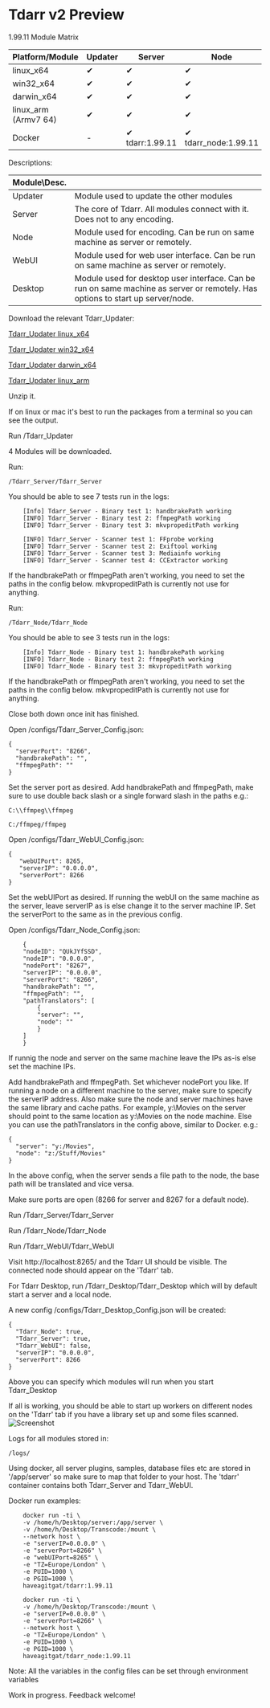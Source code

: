 # Tdarr v2 Preview

1.99.11 Module Matrix

| Platform/Module      | Updater | Server | Node | WebUI | Desktop |
|----------------------|---------|--------|------|-------|---------|
| linux_x64            | ✔       | ✔      | ✔    | ✔     | ✔       |
| win32_x64            | ✔       | ✔      | ✔    | ✔     | ✔       |
| darwin_x64           | ✔       | ✔      | ✔    | ✔     | ✔       |
| linux_arm (Armv7 64) | ✔       | ✔      | ✔    |✔      | -       |
| Docker               | -       | ✔ tdarr:1.99.11| ✔ tdarr_node:1.99.11| ✔ tdarr:1.99.11| -       |

Descriptions:

| Module\Desc. |                                                                                                                                |
|--------------|--------------------------------------------------------------------------------------------------------------------------------|
| Updater      | Module used to update the other modules                                                                                        |
| Server       | The core of Tdarr. All modules connect with it. Does not to any encoding.                                                      |
| Node         | Module used for encoding. Can be run on same machine as server or remotely.                                                    |
| WebUI        | Module used for web user interface. Can be run on same machine as server or remotely.                                          |
| Desktop      | Module used for desktop user interface. Can be run on same machine as server or remotely. Has options to start up server/node. |


Download the relevant Tdarr_Updater:

<a href="https://storage.googleapis.com/tdarr/versions/1.99.05/linux_x64/Tdarr_Updater.zip" target="_blank">Tdarr_Updater linux_x64 </a>

<a href="https://storage.googleapis.com/tdarr/versions/1.99.05/win32_x64/Tdarr_Updater.zip" target="_blank">Tdarr_Updater win32_x64</a>

<a href="https://storage.googleapis.com/tdarr/versions/1.99.05/darwin_x64/Tdarr_Updater.zip" target="_blank">Tdarr_Updater darwin_x64</a>

<a href="https://storage.googleapis.com/tdarr/versions/1.99.08/linux_arm/Tdarr_Updater.zip" target="_blank">Tdarr_Updater linux_arm</a>


Unzip it.

If on linux or mac it's best to run the packages from a terminal so you can see the output. 

Run /Tdarr_Updater

4 Modules will be downloaded.

Run: 

    /Tdarr_Server/Tdarr_Server
    
You should be able to see 7 tests run in the logs:

        [Info] Tdarr_Server - Binary test 1: handbrakePath working
        [INFO] Tdarr_Server - Binary test 2: ffmpegPath working
        [INFO] Tdarr_Server - Binary test 3: mkvpropeditPath working

        [INFO] Tdarr_Server - Scanner test 1: FFprobe working
        [INFO] Tdarr_Server - Scanner test 2: Exiftool working
        [INFO] Tdarr_Server - Scanner test 3: Mediainfo working
        [INFO] Tdarr_Server - Scanner test 4: CCExtractor working

If the handbrakePath or ffmpegPath aren't working, you need to set the paths in the config below. mkvpropeditPath is currently not use for anything.

Run:

    /Tdarr_Node/Tdarr_Node
    
You should be able to see 3 tests run in the logs:

        [Info] Tdarr_Node - Binary test 1: handbrakePath working
        [INFO] Tdarr_Node - Binary test 2: ffmpegPath working
        [INFO] Tdarr_Node - Binary test 3: mkvpropeditPath working
        
If the handbrakePath or ffmpegPath aren't working, you need to set the paths in the config below. mkvpropeditPath is currently not use for anything.

Close both down once init has finished.

Open /configs/Tdarr_Server_Config.json:

    {
      "serverPort": "8266",
      "handbrakePath": "",
      "ffmpegPath": ""
    }

Set the server port as desired.
Add handbrakePath and ffmpegPath, make sure to use double back slash or a single forward slash in the paths e.g.:

    C:\\ffmpeg\\ffmpeg

    C:/ffmpeg/ffmpeg
    
Open /configs/Tdarr_WebUI_Config.json:    
    
    {
       "webUIPort": 8265,
       "serverIP": "0.0.0.0",
       "serverPort": 8266
    }
    
Set the webUIPort as desired. If running the webUI on the same machine as the server, leave serverIP as is else change it to the server machine IP. Set the serverPort
to the same as in the previous config.
    
Open /configs/Tdarr_Node_Config.json:

        {
        "nodeID": "QUkJYfSSD",
        "nodeIP": "0.0.0.0",
        "nodePort": "8267",
        "serverIP": "0.0.0.0",
        "serverPort": "8266",
        "handbrakePath": "",
        "ffmpegPath": "",
        "pathTranslators": [
            {
            "server": "",
            "node": ""
            }
        ]
        }
        
If runnig the node and server on the same machine leave the IPs as-is else set the machine IPs.


Add handbrakePath and ffmpegPath. Set whichever nodePort you like. If running a node on a different machine to the server,
make sure to specify the serverIP address. Also make sure the node and server machines have the same library and cache paths. For example,
y:\Movies on the server should point to the same location as y:\Movies on the node machine. Else you can use the pathTranslators
in the config above, similar to Docker. e.g.:

    {
      "server": "y:/Movies",
      "node": "z:/Stuff/Movies"
    }

In the above config, when the server sends a file path to the node, the base path will be translated and vice versa.

Make sure ports are open (8266 for server and 8267 for a default node).

Run /Tdarr_Server/Tdarr_Server

Run /Tdarr_Node/Tdarr_Node

Run /Tdarr_WebUI/Tdarr_WebUI

Visit http://localhost:8265/ and the Tdarr UI should be visible. The connected node should appear on the 'Tdarr' tab. 




For Tdarr Desktop, run /Tdarr_Desktop/Tdarr_Desktop which will by default start a server and a local node.

A new config /configs/Tdarr_Desktop_Config.json will be created:

    {
      "Tdarr_Node": true,
      "Tdarr_Server": true,
      "Tdarr_WebUI": false,
      "serverIP": "0.0.0.0",
      "serverPort": 8266
    }

Above you can specify which modules will run when you start Tdarr_Desktop

If all is working, you should be able to start up workers on different nodes on the 'Tdarr' tab if you have a library set up and some files scanned.
![Screenshot](https://i.imgur.com/4uxBkDy.png)

Logs for all modules stored in:

    /logs/

Using docker, all server plugins, samples, database files etc are stored in '/app/server' so make sure to map that folder to your host.
The 'tdarr' container contains both Tdarr_Server and Tdarr_WebUI.

Docker run examples:

        docker run -ti \
        -v /home/h/Desktop/server:/app/server \
        -v /home/h/Desktop/Transcode:/mount \
        --network host \
        -e "serverIP=0.0.0.0" \
        -e "serverPort=8266" \
        -e "webUIPort=8265" \
        -e "TZ=Europe/London" \
        -e PUID=1000 \
        -e PGID=1000 \
        haveagitgat/tdarr:1.99.11
        
        docker run -ti \
        -v /home/h/Desktop/Transcode:/mount \
        -e "serverIP=0.0.0.0" \
        -e "serverPort=8266" \
        --network host \
        -e "TZ=Europe/London" \
        -e PUID=1000 \
        -e PGID=1000 \
        haveagitgat/tdarr_node:1.99.11
        
Note: All the variables in the config files can be set through environment variables

Work in progress. Feedback welcome!










